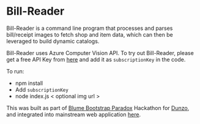 # Bill-Reader

Bill-Reader is a command line program that processes and parses bill/receipt images to fetch shop and item data, which can then be leveraged to build dynamic catalogs.

Bill-Reader uses Azure Computer Vision API. To try out Bill-Reader, please get a free API Key from [here](https://azure.microsoft.com/en-us/try/cognitive-services/?api=computer-vision) and add it as `subscriptionKey` in the code.

To run:
- npm install
- Add `subscriptionKey`
- node index.js < optional img url >

This was built as part of [Blume Bootstrap Paradox](https://skillenza.com/challenge/bootstrap-paradox) Hackathon for [Dunzo](https://www.dunzo.com), and integrated into mainstream web application [here](https://github.com/sushma-priyadharssini/dun-dunzo). 
